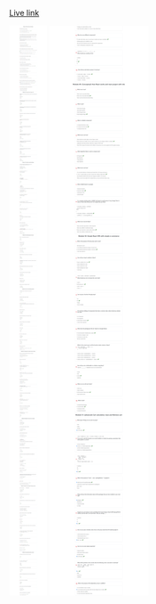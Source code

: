 [Live link](<assets/Module 39- More about JavaScript/index.html>)

![Alt text](image.png)
![Alt text](image-1.png)
